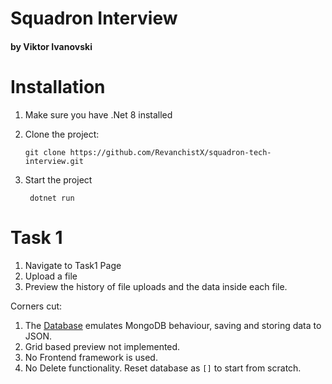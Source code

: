 ﻿# Squadron Interview
#### by Viktor Ivanovski

# Installation
1. Make sure you have .Net 8 installed
2. Clone the project:
   
       git clone https://github.com/RevanchistX/squadron-tech-interview.git
3. Start the project

        dotnet run

# Task 1
1. Navigate to Task1 Page
2. Upload a file
3. Preview the history of file uploads and the data inside each file.

Corners cut: 
1. The [Database](db/Task1/db.json) emulates MongoDB behaviour, saving and storing data to JSON.
2. Grid based preview not implemented.
3. No Frontend framework is used.
4. No Delete functionality. Reset database as ```[]``` to start from scratch.